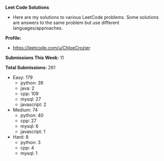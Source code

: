 **Leet Code Solutions**

- Here are my solutions to various LeetCode problems. Some solutions are answers to the same problem but use different languages/approaches.

**Profile:**

- https://leetcode.com/u/ChloeCrozier

**Submissions This Week:** 11

**Total Submissions:** 261
- Easy: 179
  - python: 39
  - java: 2
  - cpp: 109
  - mysql: 27
  - javascript: 2
- Medium: 74
  - python: 40
  - cpp: 27
  - mysql: 6
  - javascript: 1
- Hard: 8
  - python: 3
  - cpp: 4
  - mysql: 1